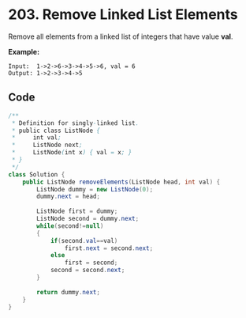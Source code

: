 # 203. Remove Linked List Elements



Remove all elements from a linked list of integers that have value **val**.

**Example:**

```
Input:  1->2->6->3->4->5->6, val = 6
Output: 1->2->3->4->5
```



## Code

```java
/**
 * Definition for singly-linked list.
 * public class ListNode {
 *     int val;
 *     ListNode next;
 *     ListNode(int x) { val = x; }
 * }
 */
class Solution {
    public ListNode removeElements(ListNode head, int val) {
        ListNode dummy = new ListNode(0);
        dummy.next = head;
        
        ListNode first = dummy;
        ListNode second = dummy.next;
        while(second!=null)
        {
            if(second.val==val)
                first.next = second.next;  
            else
                first = second;
            second = second.next;
        }
        
        return dummy.next;
    }
}
```

